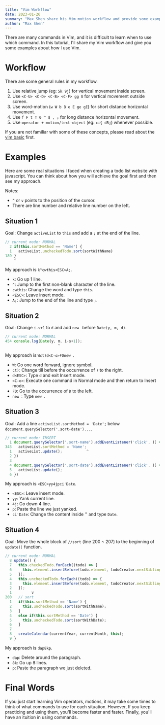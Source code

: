 ```yaml
---
title: "Vim Workflow"
date: 2023-01-26
summary: "Max Shen share his Vim motion workflow and provide some examples when using Vim. You can learn when to use which Vim command in this tutorial."
author: "Max Shen"
---
```


There are many commands in Vim, and it is difficult to learn when to use which command. In this tutorial, I'll share my Vim workflow and give you some examples about how I use Vim.

# Workflow

There are some general rules in my workflow.

1. Use relative jump (eg: `5k 9j`) for vertical movement inside screen.
2. Use `<C-U> <C-D> <C-B> <C-F> gg G` for vertical movement outside screen.
3. Use word-motion (`w W b B e E ge gE`) for short distance horizontal movement.
4. Use `f F t T 0 ^ $ , ;` for long distance horizontal movement.
5. Use `operator + motion/text-object` (eg: `ci{ d5j`) whenever possible.

If you are not familiar with some of these concepts, please read about the [vim basic](/posts/vim-basic) first.

# Examples

Here are some real situations I faced when creating a todo list website with javascript. You can think about how you will achieve the goal first and then see my approach.

Notes:
- `^` or `v` points to the position of the cursor.
- There are line number and relative line number on the left.

## Situation 1

Goal: Change `activeList` to `this` and add a `;` at the end of the line.

```javascript
// current mode: NORMAL
  2 if(this.sortMethod == 'Name') {
  1   activeList.uncheckedTodo.sort(sortWithName)
189 }
    ^
```

My approach is `k^cwthis<ESC>A;`.

- `k`: Go up 1 line.
- `^`: Jump to the first non-blank character of the line.
- `cwthis`: Change the word and type `this`.
- `<ESC>`: Leave insert mode.
- `A;`: Jump to the end of the line and type `;`.

## Situation 2

Goal: Change `i-s+1` to `d` and add `new ` before `Date(y, m, d)`.

```javascript
// current mode: NORMAL
454 console.log(Date(y, m, i-s+1));
                        ^
```

My approach is `Wct)d<C-o>FDnew `.

- `W`: Go one word forward, ignore symbol.
- `ct)`: Change till before the occurrence of `)` to the right.
- `d<ESC>`: Type `d` and exit Insert mode.
- `<C-o>`: Execute one command in Normal mode and then return to Insert mode.
- `FD`: Go to the occurrence of `D` to the left.
- `new `: Type `new `.

## Situation 3

Goal: Add a line `activeList.sortMethod = 'Date';` below `document.querySelector('.sort-date')...`.

```javascript
// current mode: INSERT
  1 document.querySelector('.sort-name').addEventListener('click', () => {
343   activeList.sortMethod = 'Name'; 
  1   activeList.update();           ^
  2 })
  3 
  4 document.querySelector('.sort-date').addEventListener('click', () => {
  5   activeList.update();
  6 })
```

My approach is `<ESC>yy4jpci'Date`.

- `<ESC>`: Leave insert mode.
- `yy`: Yank current line.
- `4j`: Go down 4 line.
- `p`: Paste the line we just yanked.
- `ci'Date`: Change the content inside '' and type `Date`.

## Situation 4

Goal: Move the whole block of `//sort` (line 200 ~ 207) to the beginning of `update()` function.

```javascript
// current mode: NORMAL
  8 update() {
  7   this.checkedTodo.forEach((todo) => {
  6     this.element.insertBefore(todo.element, todoCreator.nextSibling);
  5   });
  4   this.uncheckedTodo.forEach((todo) => {
  3     this.element.insertBefore(todo.element, todoCreator.nextSibling);
  2   });
  1         v
200   // sort
  1   if(this.sortMethod == 'Name') {
  2     this.uncheckedTodo.sort(sortWithName);
  3   }
  4   else if(this.sortMethod == 'Date') {
  5     this.uncheckedTodo.sort(sortWithDate);
  6   }
  7
  8   createCalendar(currentYear, currentMonth, this);
  9 }
```

My approach is `dap8kp`.

- `dap`: Delete around the paragraph.
- `8k`: Go up 8 lines.
- `p`: Paste the paragraph we just deleted.

# Final Words

If you just start learning Vim operators, motions, it may take some times to think of what commands to use for each situation. However, If you keep practicing and using them, you'll become faster and faster. Finally, you'll have an ituition in using commands.
